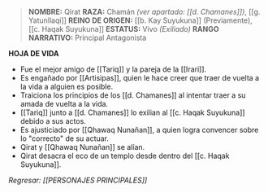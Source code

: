 > **NOMBRE:** Qirat
> **RAZA:** Chamán *(ver apartado: [[d. Chamanes]])*, [[g. Yatunllaqi]]
> **REINO DE ORIGEN:** [[b. Kay Suyukuna]] (Previamente), [[c. Haqak Suyukuna]]
> **ESTATUS:** Vivo _(Exiliado)_
> **RANGO NARRATIVO:** Principal Antagonista



**HOJA DE VIDA**
- Fue el mejor amigo de [[Tariq]] y la pareja de la [[Irari]].
- Es engañado por [[Artisipas]], quien le hace creer que traer de vuelta a la vida a alguien es posible.
- Traiciona los principios de los [[d. Chamanes]] al intentar traer a su amada de vuelta a la vida.
- [[Tariq]] junto a [[d. Chamanes]] lo exilian al [[c. Haqak Suyukuna]] debido a sus actos.
- Es ajusticiado por [[Qhawaq Nunañan]], a quien logra convencer sobre lo "correcto" de su actuar.
- Qirat y [[Qhawaq Nunañan]] se alían.
- Qirat desacra el eco de un templo desde dentro del [[c. Haqak Suyukuna]].

*Regresar: [[PERSONAJES PRINCIPALES]]*